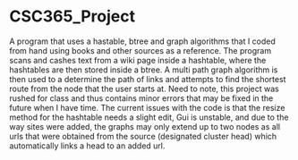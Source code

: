 # CSC365_Project
A program that uses a hastable, btree and graph algorithms that I coded from hand using books and other sources as a reference. The program scans and cashes text from a wiki page inside a hashtable, where the hashtables are then stored inside a btree. A multi path graph algorithm is then used to a determine the path of links and attempts to find the shortest route from the node that the user starts at. Need to note, this project was rushed for class and thus contains minor errors that may be fixed in the future when I have time. The current issues with the code is that the resize method for the hashtable needs a slight edit, Gui is unstable, and due to the way sites were added, the graphs may only extend up to two nodes as all urls that were obtained from the source (designated cluster head) which automatically links a head to an added url.
